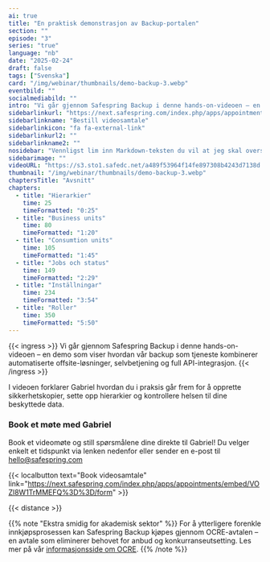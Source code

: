 ```yaml
---
ai: true
title: "En praktisk demonstrasjon av Backup-portalen"
section: ""
episode: "3"
series: "true"
language: "nb"
date: "2025-02-24"
draft: false
tags: ["Svenska"]
card: "/img/webinar/thumbnails/demo-backup-3.webp"
eventbild: ""
socialmediabild: ""
intro: "Vi går gjennom Safespring Backup i denne hands-on-videoen – en demo som viser vår backup som en tjeneste"
sidebarlinkurl: "https://next.safespring.com/index.php/apps/appointments/embed/VOZl8W1TrMMEFQ%3D%3D/form"
sidebarlinkname: "Bestill videosamtale"
sidebarlinkicon: "fa fa-external-link"
sidebarlinkurl2: ""
sidebarlinkname2: ""
nosidebar: "Vennligst lim inn Markdown-teksten du vil at jeg skal oversette til norsk bokmål."
sidebarimage: ""
videoURL: "https://s3.sto1.safedc.net/a489f53964f14fe897308b4243d7138d:processedvideos/demo-backup-3/master.m3u8"
thumbnail: "/img/webinar/thumbnails/demo-backup-3.webp"
chaptersTitle: "Avsnitt"
chapters:
  - title: "Hierarkier"
    time: 25
    timeFormatted: "0:25"
  - title: "Business units"
    time: 80
    timeFormatted: "1:20"
  - title: "Consumtion units"
    time: 105
    timeFormatted: "1:45"
  - title: "Jobs och status"
    time: 149
    timeFormatted: "2:29"
  - title: "Inställningar"
    time: 234
    timeFormatted: "3:54"
  - title: "Roller"
    time: 350
    timeFormatted: "5:50"
---
```

{{< ingress >}}
Vi går gjennom Safespring Backup i denne hands-on-videoen – en demo som viser hvordan vår backup som tjeneste kombinerer automatiserte offsite-løsninger, selvbetjening og full API-integrasjon. 
{{< /ingress >}}

I videoen forklarer Gabriel hvordan du i praksis går frem for å opprette sikkerhetskopier, sette opp hierarkier og kontrollere helsen til dine beskyttede data.

### Book et møte med Gabriel
Book et videomøte og still spørsmålene dine direkte til Gabriel! Du velger enkelt et tidspunkt via lenken nedenfor eller sender en e-post til hello@safespring.com

{{< localbutton text="Book videosamtale" link="https://next.safespring.com/index.php/apps/appointments/embed/VOZl8W1TrMMEFQ%3D%3D/form" >}}

{{< distance >}}

{{% note "Ekstra smidig for akademisk sektor" %}}
For å ytterligere forenkle innkjøpsprosessen kan Safespring Backup kjøpes gjennom OCRE-avtalen – en avtale som eliminerer behovet for anbud og konkurranseutsetting. Les mer på vår [informasjonsside om OCRE](/branscher/utbildning-forskning/).
{{% /note %}}